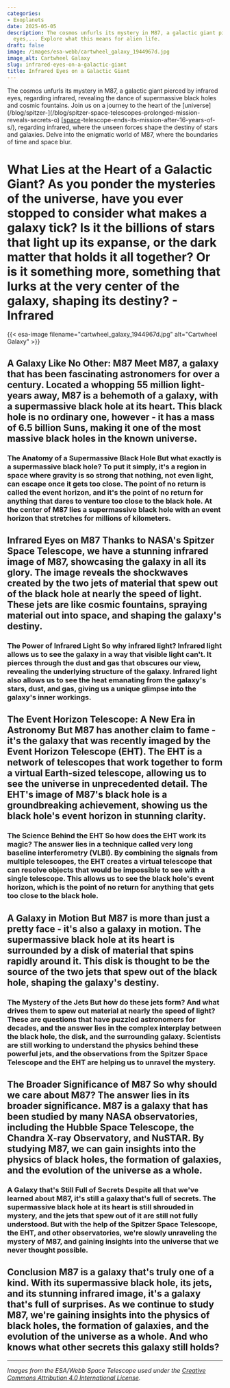 ```yaml
---
categories:
- Exoplanets
date: 2025-05-05
description: The cosmos unfurls its mystery in M87, a galactic giant pierced by infrared
  eyes,... Explore what this means for alien life.
draft: false
image: /images/esa-webb/cartwheel_galaxy_1944967d.jpg
image_alt: Cartwheel Galaxy
slug: infrared-eyes-on-a-galactic-giant
title: Infrared Eyes on a Galactic Giant
---
```


The cosmos unfurls its mystery in M87, a galactic giant pierced by infrared eyes, regarding infrared, revealing the dance of supermassive black holes and cosmic fountains. Join us on a journey to the heart of the [universe](/blog/spitzer-](/blog/spitzer-space-telescopes-prolonged-mission-reveals-secrets-o) [[space](/blog/nasa-updates-the-status-of-the-kepler-space-telescope)-telescope-ends-its-mission-after-16-years-of-s/), regarding infrared, where the unseen forces shape the destiny of stars and galaxies. Delve into the enigmatic world of M87, where the boundaries of time and space blur.

# What Lies at the Heart of a Galactic Giant? As you ponder the mysteries of the universe, have you ever stopped to consider what makes a galaxy tick? Is it the billions of stars that light up its expanse, or the dark matter that holds it all together? Or is it something more, something that lurks at the very center of the galaxy, shaping its destiny? - Infrared
{{< esa-image filename="cartwheel_galaxy_1944967d.jpg" alt="Cartwheel Galaxy" >}}



 ## A Galaxy Like No Other: M87 Meet M87, a galaxy that has been fascinating astronomers for over a century. Located a whopping 55 million light-years away, M87 is a behemoth of a galaxy, with a supermassive black hole at its heart. This black hole is no ordinary one, however - it has a mass of 6.5 billion Suns, making it one of the most massive black holes in the known universe.

 ### The Anatomy of a Supermassive Black Hole But what exactly is a supermassive black hole? To put it simply, it's a region in space where gravity is so strong that nothing, not even light, can escape once it gets too close. The point of no return is called the event horizon, and it's the point of no return for anything that dares to venture too close to the black hole. At the center of M87 lies a supermassive black hole with an event horizon that stretches for millions of kilometers.

 ## Infrared Eyes on M87 Thanks to NASA's Spitzer Space Telescope, we have a stunning infrared image of M87, showcasing the galaxy in all its glory. The image reveals the shockwaves created by the two jets of material that spew out of the black hole at nearly the speed of light. These jets are like cosmic fountains, spraying material out into space, and shaping the galaxy's destiny.

 ### The Power of Infrared Light So why infrared light? Infrared light allows us to see the galaxy in a way that visible light can't. It pierces through the dust and gas that obscures our view, revealing the underlying structure of the galaxy. Infrared light also allows us to see the heat emanating from the galaxy's stars, dust, and gas, giving us a unique glimpse into the galaxy's inner workings.

 ## The Event Horizon Telescope: A New Era in Astronomy But M87 has another claim to fame - it's the galaxy that was recently imaged by the Event Horizon Telescope (EHT). The EHT is a network of telescopes that work together to form a virtual Earth-sized telescope, allowing us to see the universe in unprecedented detail. The EHT's image of M87's black hole is a groundbreaking achievement, showing us the black hole's event horizon in stunning clarity.

 ### The Science Behind the EHT So how does the EHT work its magic? The answer lies in a technique called very long baseline interferometry (VLBI). By combining the signals from multiple telescopes, the EHT creates a virtual telescope that can resolve objects that would be impossible to see with a single telescope. This allows us to see the black hole's event horizon, which is the point of no return for anything that gets too close to the black hole.

 ## A Galaxy in Motion But M87 is more than just a pretty face - it's also a galaxy in motion. The supermassive black hole at its heart is surrounded by a disk of material that spins rapidly around it. This disk is thought to be the source of the two jets that spew out of the black hole, shaping the galaxy's destiny.

 ### The Mystery of the Jets But how do these jets form? And what drives them to spew out material at nearly the speed of light? These are questions that have puzzled astronomers for decades, and the answer lies in the complex interplay between the black hole, the disk, and the surrounding galaxy. Scientists are still working to understand the physics behind these powerful jets, and the observations from the Spitzer Space Telescope and the EHT are helping us to unravel the mystery.

 ## The Broader Significance of M87 So why should we care about M87? The answer lies in its broader significance. M87 is a galaxy that has been studied by many NASA observatories, including the Hubble Space Telescope, the Chandra X-ray Observatory, and NuSTAR. By studying M87, we can gain insights into the physics of black holes, the formation of galaxies, and the evolution of the universe as a whole.

 ### A Galaxy that's Still Full of Secrets Despite all that we've learned about M87, it's still a galaxy that's full of secrets. The supermassive black hole at its heart is still shrouded in mystery, and the jets that spew out of it are still not fully understood. But with the help of the Spitzer Space Telescope, the EHT, and other observatories, we're slowly unraveling the mystery of M87, and gaining insights into the universe that we never thought possible.

 ## Conclusion M87 is a galaxy that's truly one of a kind. With its supermassive black hole, its jets, and its stunning infrared image, it's a galaxy that's full of surprises. As we continue to study M87, we're gaining insights into the physics of black holes, the formation of galaxies, and the evolution of the universe as a whole. And who knows what other secrets this galaxy still holds?

---

*Images from the ESA/Webb Space Telescope used under the [Creative Commons Attribution 4.0 International License](https://creativecommons.org/licenses/by/4.0).*